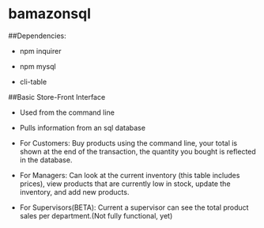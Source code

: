 # bamazonsql

##Dependencies:
- npm inquirer

- npm mysql

- cli-table

##Basic Store-Front Interface

- Used from the command line

- Pulls information from an sql database

- For Customers: Buy products using the command line, your total is shown at the end of the transaction, the quantity you bought is reflected in the database.

- For Managers: Can look at the current inventory (this table includes prices), view products that are currently low in stock, update the inventory, and add new products.

- For Supervisors(BETA): Current a supervisor can see the total product sales per department.(Not fully functional, yet)



